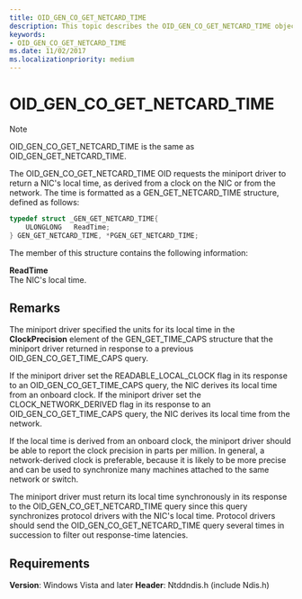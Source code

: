 ```yaml
---
title: OID_GEN_CO_GET_NETCARD_TIME
description: This topic describes the OID_GEN_CO_GET_NETCARD_TIME object identifier (OID).
keywords:
- OID_GEN_CO_GET_NETCARD_TIME
ms.date: 11/02/2017
ms.localizationpriority: medium
---
```


# OID_GEN_CO_GET_NETCARD_TIME

> [!NOTE]
> OID_GEN_CO_GET_NETCARD_TIME is the same as OID_GEN_GET_NETCARD_TIME.

The OID_GEN_CO_GET_NETCARD_TIME OID requests the miniport driver to return a NIC's local time, as derived from a clock on the NIC or from the network. The time is formatted as a GEN_GET_NETCARD_TIME structure, defined as follows:

```c++
typedef struct _GEN_GET_NETCARD_TIME{
    ULONGLONG   ReadTime;
} GEN_GET_NETCARD_TIME, *PGEN_GET_NETCARD_TIME;
```

The member of this structure contains the following information:

**ReadTime**  
    The NIC's local time.

## Remarks

The miniport driver specified the units for its local time in the **ClockPrecision** element of the GEN_GET_TIME_CAPS structure that the miniport driver returned in response to a previous OID_GEN_CO_GET_TIME_CAPS query.

If the miniport driver set the READABLE_LOCAL_CLOCK flag in its response to an OID_GEN_CO_GET_TIME_CAPS query, the NIC derives its local time from an onboard clock. If the miniport driver set the CLOCK_NETWORK_DERIVED flag in its response to an OID_GEN_CO_GET_TIME_CAPS query, the NIC derives its local time from the network.

If the local time is derived from an onboard clock, the miniport driver should be able to report the clock precision in parts per million. In general, a network-derived clock is preferable, because it is likely to be more precise and can be used to synchronize many machines attached to the same network or switch.

The miniport driver must return its local time synchronously in its response to the OID_GEN_CO_GET_NETCARD_TIME query since this query synchronizes protocol drivers with the NIC's local time. Protocol drivers should send the OID_GEN_CO_GET_NETCARD_TIME query several times in succession to filter out response-time latencies.

## Requirements

**Version**: Windows Vista and later
**Header**: Ntddndis.h (include Ndis.h)

